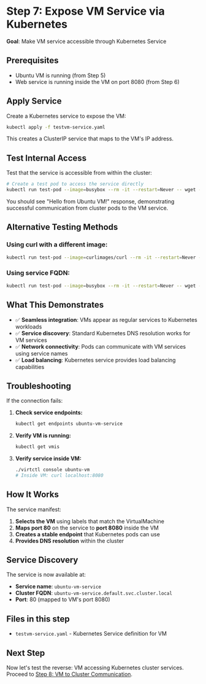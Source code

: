 # Step 7: Expose VM Service via Kubernetes

**Goal**: Make VM service accessible through Kubernetes Service

## Prerequisites
- Ubuntu VM is running (from Step 5)
- Web service is running inside the VM on port 8080 (from Step 6)

## Apply Service

Create a Kubernetes service to expose the VM:
```bash
kubectl apply -f testvm-service.yaml
```

This creates a ClusterIP service that maps to the VM's IP address.

## Test Internal Access

Test that the service is accessible from within the cluster:
```bash
# Create a test pod to access the service directly
kubectl run test-pod --image=busybox --rm -it --restart=Never -- wget -qO- http://ubuntu-vm-service
```

You should see "Hello from Ubuntu VM!" response, demonstrating successful communication from cluster pods to the VM service.

## Alternative Testing Methods

### Using curl with a different image:
```bash
kubectl run test-pod --image=curlimages/curl --rm -it --restart=Never -- curl http://ubuntu-vm-service
```

### Using service FQDN:
```bash
kubectl run test-pod --image=busybox --rm -it --restart=Never -- wget -qO- http://ubuntu-vm-service.default.svc.cluster.local
```

## What This Demonstrates

- ✅ **Seamless integration**: VMs appear as regular services to Kubernetes workloads
- ✅ **Service discovery**: Standard Kubernetes DNS resolution works for VM services
- ✅ **Network connectivity**: Pods can communicate with VM services using service names
- ✅ **Load balancing**: Kubernetes service provides load balancing capabilities

## Troubleshooting

If the connection fails:

1. **Check service endpoints:**
   ```bash
   kubectl get endpoints ubuntu-vm-service
   ```

2. **Verify VM is running:**
   ```bash
   kubectl get vmis
   ```

3. **Verify service inside VM:**
   ```bash
   ./virtctl console ubuntu-vm
   # Inside VM: curl localhost:8080
   ```

## How It Works

The service manifest:
1. **Selects the VM** using labels that match the VirtualMachine
2. **Maps port 80** on the service to **port 8080** inside the VM
3. **Creates a stable endpoint** that Kubernetes pods can use
4. **Provides DNS resolution** within the cluster

## Service Discovery

The service is now available at:
- **Service name**: `ubuntu-vm-service`
- **Cluster FQDN**: `ubuntu-vm-service.default.svc.cluster.local`
- **Port**: 80 (mapped to VM's port 8080)

## Files in this step
- `testvm-service.yaml` - Kubernetes Service definition for VM

## Next Step
Now let's test the reverse: VM accessing Kubernetes cluster services. Proceed to [Step 8: VM to Cluster Communication](../step-08-vm-to-cluster/).
